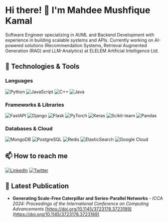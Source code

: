# Hi there! 👋 I'm Mahdee Mushfique Kamal

Software Engineer specializing in AI/ML and Backend Development with experience in building scalable systems and APIs.
Currently working on AI-powered solutions (Recommendation Systems, Retrieval Augmented Generation (RAG) and LLM-Analytics) at ELELEM Artificial Intelligence Ltd.

## 🔧 Technologies & Tools

### Languages

![Python](https://img.shields.io/badge/-Python-3776AB?style=flat&logo=Python&logoColor=white)
![JavaScript](https://img.shields.io/badge/-JavaScript-F7DF1E?style=flat&logo=JavaScript&logoColor=black)
![C++](https://img.shields.io/badge/-C++-00599C?style=flat&logo=c%2B%2B&logoColor=white)
![Java](https://img.shields.io/badge/-Java-007396?style=flat&logo=java&logoColor=white)

### Frameworks & Libraries

![FastAPI](https://img.shields.io/badge/-FastAPI-009688?style=flat&logo=FastAPI&logoColor=white)
![Django](https://img.shields.io/badge/-Django-092E20?style=flat&logo=Django&logoColor=white)
![Flask](https://img.shields.io/badge/-Flask-000000?style=flat&logo=Flask&logoColor=white)
![PyTorch](https://img.shields.io/badge/-PyTorch-EE4C2C?style=flat&logo=PyTorch&logoColor=white)
![Keras](https://img.shields.io/badge/-Keras-D00000?style=flat&logo=Keras&logoColor=white)
![Scikit-learn](https://img.shields.io/badge/-Scikit--learn-F7931E?style=flat&logo=scikit-learn&logoColor=white)
![Pandas](https://img.shields.io/badge/-Pandas-150458?style=flat&logo=pandas&logoColor=white)

### Databases & Cloud

![MongoDB](https://img.shields.io/badge/-MongoDB-47A248?style=flat&logo=MongoDB&logoColor=white)
![PostgreSQL](https://img.shields.io/badge/-PostgreSQL-336791?style=flat&logo=PostgreSQL&logoColor=white)
![Redis](https://img.shields.io/badge/-Redis-DC382D?style=flat&logo=Redis&logoColor=white)
![ElasticSearch](https://img.shields.io/badge/-ElasticSearch-005571?style=flat&logo=elasticsearch&logoColor=white)
![Google Cloud](https://img.shields.io/badge/-Google%20Cloud-4285F4?style=flat&logo=google-cloud&logoColor=white)

<!-- ## 📈 GitHub Stats

![Your GitHub stats](https://github-readme-stats.vercel.app/api?username=MahdeeMushfiqueKamal&show_icons=true&theme=dracula) -->

## 📫 How to reach me

[![LinkedIn](https://img.shields.io/badge/-LinkedIn-0077B5?style=flat&logo=LinkedIn&logoColor=white)](https://linkedin.com/in/mahdee-kamal)
[![Twitter](https://img.shields.io/badge/-Twitter-1DA1F2?style=flat&logo=Twitter&logoColor=white)](https://twitter.com/mahdee_kamal)

## 📝 Latest Publication

- **Generating Scale-Free Caterpillar and Series-Parallel Networks** - _ICCA 2024: Proceedings of the International Conference on Computing Advancements_ [https://doi.org/10.1145/3723178.3723189](https://doi.org/10.1145/3723178.3723189)

